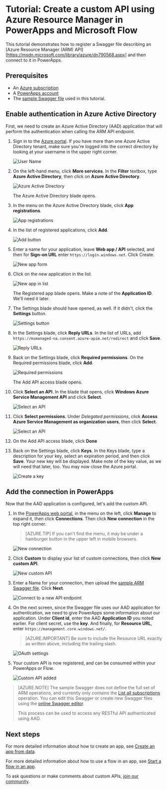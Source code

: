 <properties
	pageTitle="Tutorial: Create a custom API using Azure Resource Manager in PowerApps and Microsoft Flow | Microsoft Azure"
	description="Learn how to create a custom Azure Resource Manager API in PowerApps and Microsoft Flow"
	services=""
    suite="powerapps"
	documentationCenter=""
	authors="camsoper"
	manager="AFTOwen"
	editor=""/>

<tags
   ms.service="powerapps"
   ms.devlang="na"
   ms.topic="article"
   ms.tgt_pltfrm="na"
   ms.workload="na"
   ms.date="09/23/2016"
   ms.author="casoper"/>


# Tutorial: Create a custom API using Azure Resource Manager in PowerApps and Microsoft Flow

This tutorial demonstrates how to register a Swagger file describing an [Azure Resource Manager (ARM) API][https://msdn.microsoft.com/library/azure/dn790568.aspx] and then connect to it in PowerApps.

## Prerequisites

- An [Azure subscription](https://azure.microsoft.com/en-us/free/) 
- A [PowerApps account](https://powerapps.microsoft.com)
- The [sample Swagger file](http://pwrappssamples.blob.core.windows.net/samples/AzureResourceManager.json) used in this tutorial.

## Enable authentication in Azure Active Directory

First, we need to create an Azure Active Directory (AAD) application that will perform the authentication when calling the ARM API endpoint.

1. Sign in to the [Azure portal](https://portal.azure.com).  If you have more than one Azure Active Directory tenant, make sure you're logged into the correct directory by looking at your username in the upper right corner.

    ![User Name](./media/customapi-azure-resource-manager-tutorial/current-user.png)

2. On the left-hand menu, click **More services**.  In the **Filter** textbox, type **Azure Active Directory**, then click on **Azure Active Directory**.

    ![Azure Active Directory](./media/customapi-azure-resource-manager-tutorial/azureaad.png)

    The Azure Active Directory blade opens.   

3. In the menu on the Azure Active Directory blade, click **App registrations**.

    ![App registrations](./media/customapi-azure-resource-manager-tutorial/azureapplication.png)

4. In the list of registered applications, click **Add**.

    ![Add button](./media/customapi-azure-resource-manager-tutorial/add-app-btn.png)   

5. Enter a name for your application, leave **Web app / API** selected, and then for **Sign-on URL** enter `https://login.windows.net`.  Click Create.  
    
    ![New app form](./media/customapi-azure-resource-manager-tutorial/newapplication.png)

6. Click on the new application in the list.

    ![New app in list](./media/customapi-azure-resource-manager-tutorial/newapplication2.png)

    The Registered app blade opens.  Make a note of the **Application ID**.  We'll need it later.
    
7. The Settings blade should have opened, as well.  If it didn't, click the **Settings** button.

    ![Settings button](./media/customapi-azure-resource-manager-tutorial/settings-btn.png)

8. In the Settings blade, click **Reply URLs**. In the list of URLs, add `https://msmanaged-na.consent.azure-apim.net/redirect` and click **Save**.

    ![Reply URLs](./media/customapi-azure-resource-manager-tutorial/reply-urls.png)

9. Back on the Settings blade, click **Required permissions**.  On the Required permissions blade, click **Add**.

    ![Required permissions](./media/customapi-azure-resource-manager-tutorial/permissions.png)

    The Add API access blade opens.

10. Click **Select an API**. In the blade that opens, click **Windows Azure Service Management API** and click **Select**. 

    ![Select an API](./media/customapi-azure-resource-manager-tutorial/permissions2.png)

11. Click **Select permissions**.  Under *Delegated permissions*, click **Access Azure Service Management as organization users**, then click **Select**.
    
    ![Select an API](./media/customapi-azure-resource-manager-tutorial/permissions2.png)

12. On the Add API access blade, click **Done** 

13. Back on the Settings blade, click **Keys**.  In the Keys blade, type a description for your key, select an expiration period, and then click **Save**.  Your new key will be displayed.  Make note of the key value, as we will need that later, too.  You may now close the Azure portal. 

    ![Create a key](./media/customapi-azure-resource-manager-tutorial/configurekeys.png)

## Add the connection in PowerApps

Now that the AAD application is configured, let's add the custom API.

1. In the [PowerApps web portal](https://web.powerapps.com), in the menu on the left, click **Manage** to expand it, then click **Connections**. Then click **New connection** in the top right corner.

    >[AZURE.TIP] If you can't find the menu, it may be under a hamburger button in the upper left in mobile browsers.

    ![New connection](./media/customapi-azure-resource-manager-tutorial/createnewconnection.png)

2. Click **Custom** to display your list of custom connections, then click **New custom API**.

    ![New custom API](./media/customapi-azure-resource-manager-tutorial/connecttocustomapi.png)

3. Enter a Name for your connection, then upload the [sample ARM Swagger file](http://pwrappssamples.blob.core.windows.net/samples/AzureResourceManager.json).  Click **Next**.  
    
    ![Connect to a new API endpoint](./media/customapi-azure-resource-manager-tutorial/createcustom.png)

4. On the next screen, since the Swagger file uses our AAD application for authentication, we need to give PowerApps some information about our application.  Under **Client id**, enter the AAD **Application ID** you noted earlier.  For client secret, use the **key**.  And finally, for **Resource URL**, enter `https://management.core.windows.net/`.
    
    >[AZURE.IMPORTANT] Be sure to include the Resource URL exactly as written above, including the trailing slash.

    ![OAuth settings](./media/customapi-azure-resource-manager-tutorial/oauthsettings.png)

5. Your custom API is now registered, and can be consumed within your PowerApps or Flow.
    
    ![Custom API added](./media/customapi-azure-resource-manager-tutorial/createdcustomapi.png)

>[AZURE.NOTE] The sample Swagger does not define the full set of ARM operations, and currently only contains the [List all subscriptions](https://msdn.microsoft.com/library/azure/dn790531.aspx) operation.  You can edit this Swagger or create new Swagger files using the [online Swagger editor](http://editor.swagger.io/).
>
>This process can be used to access any RESTful API authenticated using AAD.

## Next steps

For more detailed information about how to create an app, see [Create an app from data](get-started-create-from-data.md).

For more detailed information about how to use a flow in an app, see [Start a flow in an app](using-logic-flows.md).

To ask questions or make comments about custom APIs, [join our community](https://aka.ms/powerapps-community).
